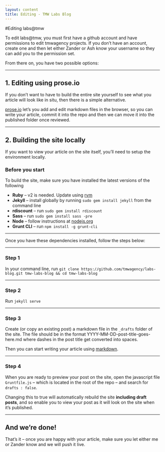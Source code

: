 ```yaml
---
layout: content
title: Editing - TMW Labs Blog
---
```


#Editing labs@tmw

To edit labs@tmw, you must first have a github account and have permissions to edit tmwagency projects.  If you don’t have an account, create one and then let either Zander or Ash know your username so they can add you to the permission set.

From there on, you have two possible options:

- - -

## 1. Editing using prose.io

If you don’t want to have to build the entire site yourself to see what you article will look like in situ, then there is a simple alternative.

[prose.io](http://prose.io/) let’s you add and edit markdown files in the browser, so you can write your article, commit it into the repo and then we can move it into the published folder once reviewed.



- - -

## 2. Building the site locally

If you want to view your article on the site itself, you’ll need to setup the environment locally.

### Before you start

To build the site, make sure you have installed the latest versions of the following

* **Ruby** – v2 is needed. Update using [rvm](http://rvm.io/)
* **Jekyll** – install globally by running `sudo gem install jekyll` from the command line
* **rdiscount** – run `sudo gem install rdiscount`
* **Sass** – run `sudo gem install sass -pre`
* **Node** – follow instructions at [nodejs.org](http://nodejs.org/)
* **Grunt CLI** – run `npm install -g grunt-cli`

- - -

Once you have these dependencies installed, follow the steps below:

- - -

### Step 1

In your command line, run `git clone https://github.com/tmwagency/labs-blog.git tmw-labs-blog && cd tmw-labs-blog`

- - -

### Step 2

Run `jekyll serve`

- - -

### Step 3

Create (or copy an existing post) a markdown file in the `_drafts` folder of the site.  The file should be in the format YYYY-MM-DD-post-title-goes-here.md where dashes in the post title get converted into spaces.

Then you can start writing your article using [markdown](http://daringfireball.net/projects/markdown).

- - -

### Step 4

When you are ready to preview your post on the site, open the javascript file `Gruntfile.js` – which is located in the root of the repo – and search for `drafts : false`.

Changing this to true will automatically rebuild the site **including draft posts**, and so enable you to view your post as it will look on the site when it’s published.

- - -

## And we’re done!

That’s it – once you are happy with your article, make sure you let either me or Zander know and we will push it live.


